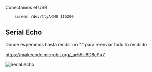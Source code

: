 Conectamos el USB

        screen /dev/ttyACM0 115200
        


## Serial Echo

Donde esperamos hasta recibir un "." para reenviar todo lo recibido

https://makecode.microbit.org/_ar55U8D6cPk7

![Serial.echo](./images/Serial.echo)
